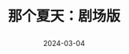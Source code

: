 ---
layout: page
title: >
  那个夏天：剧场版
description: >
  实在是很震惊在2023年还能有这种《等一分钟》动画MV般PPT效果的动画电影…（flash）感觉像高中生的兴趣班作业。白底黑字的伤痛文学更是把我的无语推到了顶峰，仿佛在看百合吐槽菌首尔分菌，满脑子只有四个字：我不理解。
category: 电影
img: assets/img/movie/na_ge_xia_tian.webp
star: 2
date: 2024-03-04
---